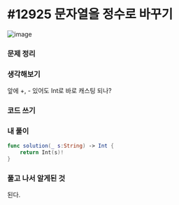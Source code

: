 # #12925 문자열을 정수로 바꾸기

![image](https://user-images.githubusercontent.com/28949235/129478834-a0f4ff5f-57cc-4ed1-9fd2-2870ab83d093.png)

### 문제 정리

### 생각해보기

앞에 +, - 있어도 Int로 바로 캐스팅 되나?

### 코드 쓰기

### 내 풀이

```swift
func solution(_ s:String) -> Int { 
    return Int(s)!
}
```



### 풀고 나서 알게된 것

된다.
